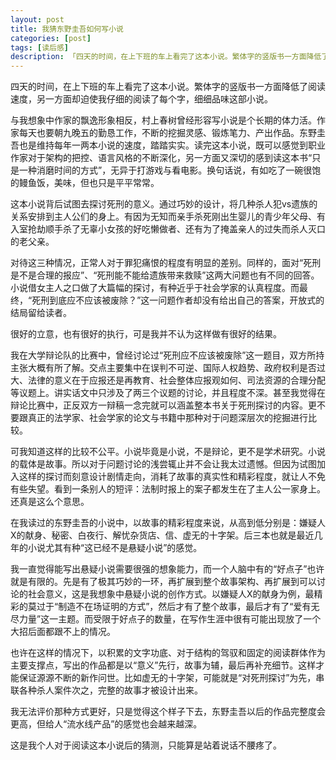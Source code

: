 ```yaml
---
layout: post  
title: 我猜东野圭吾如何写小说  
categories: [post]  
tags: [读后感]  
description: 「四天的时间，在上下班的车上看完了这本小说。繁体字的竖版书一方面降低了阅读速度，另一方面却迫使我仔细的阅读了每个字，细细品味这部小说。」   
---
```


四天的时间，在上下班的车上看完了这本小说。繁体字的竖版书一方面降低了阅读速度，另一方面却迫使我仔细的阅读了每个字，细细品味这部小说。

与我想象中作家的飘逸形象相反，村上春树曾经形容写小说是个长期的体力活。作家每天也要朝九晚五的勤恳工作，不断的挖掘灵感、锻炼笔力、产出作品。东野圭吾也是维持每年一两本小说的速度，踏踏实实。读完这本小说，既可以感觉到职业作家对于架构的把控、语言风格的不断深化，另一方面又深切的感到读这本书“只是一种消磨时间的方式”，无异于打游戏与看电影。换句话说，有如吃了一碗很饱的鳗鱼饭，美味，但也只是平平常常。

这本小说背后试图去探讨死刑的意义。通过巧妙的设计，将几种杀人犯vs遗族的关系安排到主人公们的身上。有因为无知而亲手杀死刚出生婴儿的青少年父母、有入室抢劫顺手杀了无辜小女孩的好吃懒做者、还有为了掩盖亲人的过失而杀人灭口的老父亲。

对待这三种情况，正常人对于罪犯痛恨的程度有明显的差别。同样的，面对“死刑是不是合理的报应”、“死刑能不能给遗族带来救赎”这两大问题也有不同的回答。小说借女主人之口做了大篇幅的探讨，有种近乎于社会学家的认真程度。而最终，“死刑到底应不应该被废除？”这一问题作者却没有给出自己的答案，开放式的结局留给读者。

很好的立意，也有很好的执行，可是我并不认为这样做有很好的结果。

我在大学辩论队的比赛中，曾经讨论过“死刑应不应该被废除”这一题目，双方所持主张大概有所了解。交点主要集中在误判不可逆、国际人权趋势、政府权利是否过大、法律的意义在于应报还是再教育、社会整体应报观如何、司法资源的合理分配等议题上。讲实话文中只涉及了两三个议题的讨论，并且程度不深。甚至我觉得在辩论比赛中，正反双方一辩稿一念完就可以涵盖整本书关于死刑探讨的内容。更不要跟真正的法学家、社会学家的论文与书籍中那种对于问题深层次的挖掘进行比较。

可我知道这样的比较不公平。小说毕竟是小说，不是辩论，更不是学术研究。小说的载体是故事。所以对于问题讨论的浅尝辄止并不会让我太过遗憾。但因为试图加入这样的探讨而刻意设计剧情走向，消耗了故事的真实性和精彩程度，就让人不免有些失望。看到一条别人的短评：法制时报上的案子都发生在了主人公一家身上。还真是这么个意思。

在我读过的东野圭吾的小说中，以故事的精彩程度来说，从高到低分别是：嫌疑人X的献身、秘密、白夜行、解忧杂货店、信、虚无的十字架。后三本也就是最近几年的小说尤其有种“这已经不是悬疑小说”的感觉。

我一直觉得能写出悬疑小说需要很强的想象能力，而一个人脑中有的“好点子”也许就是有限的。先是有了极其巧妙的一环，再扩展到整个故事架构、再扩展到可以讨论的社会意义，这是我想象中悬疑小说的创作方式。以嫌疑人X的献身为例，最精彩的莫过于“制造不在场证明的方式”，然后才有了整个故事，最后才有了“爱有无尽力量”这一主题。而受限于好点子的数量，在写作生涯中很有可能出现放了一个大招后面都跟不上的情况。

也许在这样的情况下，以积累的文字功底、对于结构的驾驭和固定的阅读群体作为主要支撑点，写出的作品都是以“意义”先行，故事为辅，最后再补充细节。这样才能保证源源不断的新作问世。比如虚无的十字架，可能就是“对死刑探讨”为先，串联各种杀人案件次之，完整的故事才被设计出来。

我无法评价那种方式更好，只是觉得这个样子下去，东野圭吾以后的作品完整度会更高，但给人“流水线产品”的感觉也会越来越深。

这是我个人对于阅读这本小说后的猜测，只能算是站着说话不腰疼了。
